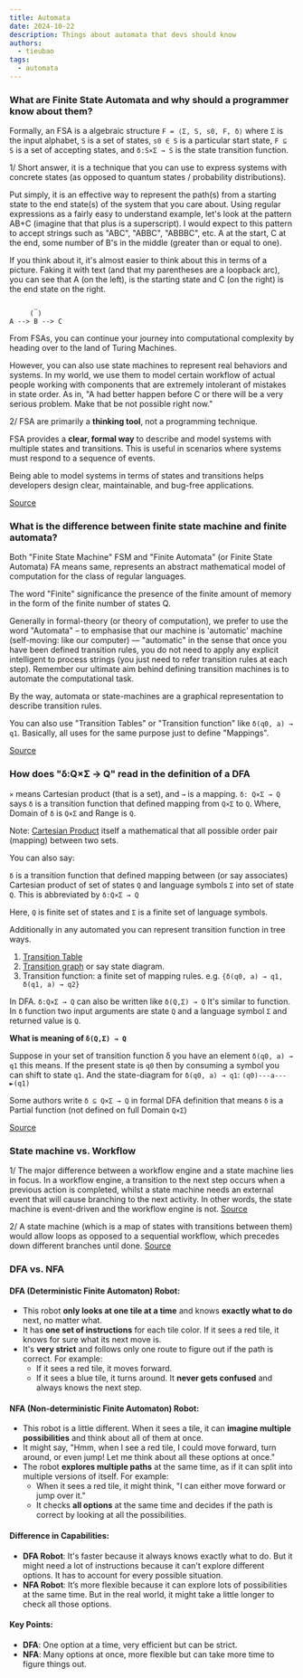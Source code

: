 ```yaml
---
title: Automata
date: 2024-10-22
description: Things about automata that devs should know
authors:
  - tieubao
tags:
  - automata
---
```


### What are Finite State Automata and why should a programmer know about them?

Formally, an FSA is a algebraic structure `F = ⟨Σ, S, s0, F, δ⟩` where `Σ` is the input alphabet, `S` is a set of states, `s0 ∈ S` is a particular start state, `F ⊆ S` is a set of accepting states, and `δ:S×Σ → S` is the state transition function.

1/ Short answer, it is a technique that you can use to express systems with concrete states (as opposed to quantum states / probability distributions).

Put simply, it is an effective way to represent the path(s) from a starting state to the end state(s) of the system that you care about. Using regular expressions as a fairly easy to understand example, let's look at the pattern AB+C (imagine that that plus is a superscript). I would expect to this pattern to accept strings such as "ABC", "ABBC", "ABBBC", etc. A at the start, C at the end, some number of B's in the middle (greater than or equal to one).

If you think about it, it's almost easier to think about this in terms of a picture. Faking it with text (and that my parentheses are a loopback arc), you can see that A (on the left), is the starting state and C (on the right) is the end state on the right.

```
      _
     ( )
A --> B --> C
```

From FSAs, you can continue your journey into computational complexity by heading over to the land of Turing Machines.

However, you can also use state machines to represent real behaviors and systems. In my world, we use them to model certain workflow of actual people working with components that are extremely intolerant of mistakes in state order. As in, "A had better happen before C or there will be a very serious problem. Make that be not possible right now."

2/ FSA are primarily a **thinking tool**, not a programming technique.

FSA provides a **clear, formal way** to describe and model systems with multiple states and transitions. This is useful in scenarios where systems must respond to a sequence of events.

Being able to model systems in terms of states and transitions helps developers design clear, maintainable, and bug-free applications.

[Source](https://stackoverflow.com/questions/364193/what-are-finite-state-automata-and-why-should-a-programmer-know-about-them)

### What is the difference between finite state machine and finite automata?

Both "Finite State Machine" FSM and "Finite Automata" (or Finite State Automata) FA means same, represents an abstract mathematical model of computation for the class of regular languages.

The word "Finite" significance the presence of the finite amount of memory in the form of the finite number of states Q.

Generally in formal-theory (or theory of computation), we prefer to use the word "Automata" – to emphasise that our machine is 'automatic' machine (self-moving: like our computer) — "automatic" in the sense that once you have been defined transition rules, you do not need to apply any explicit intelligent to process strings (you just need to refer transition rules at each step). Remember our ultimate aim behind defining transition machines is to automate the computational task.

By the way, automata or state-machines are a graphical representation to describe transition rules.

You can also use "Transition Tables" or "Transition function" like `δ(q0, a) → q1`. Basically, all uses for the same purpose just to define "Mappings".

[Source](https://stackoverflow.com/questions/22354706/can-anyone-please-explain-difference-between-finite-state-machine-and-finite-aut)

### How does "δ:Q×Σ → Q" read in the definition of a DFA

`×` means Cartesian product (that is a set), and `→` is a mapping.
`δ: Q×Σ → Q` says `δ` is a transition function that defined mapping from `Q×Σ` to `Q`. Where, Domain of `δ` is `Q×Σ` and Range is `Q`.

Note: [Cartesian Product](http://en.wikipedia.org/wiki/Cartesian_product) itself a mathematical that all possible order pair (mapping) between two sets.

You can also say:

`δ` is a transition function that defined mapping between (or say associates) Cartesian product of set of states `Q` and language symbols `Σ` into set of state `Q`. This is abbreviated by `δ:Q×Σ → Q`

Here, `Q` is finite set of states and `Σ` is a finite set of language symbols.

Additionally in any automated you can represent transition function in tree ways.

1. [Transition Table](http://en.wikipedia.org/wiki/State_transition_table#Common_forms)
2. [Transition graph](http://en.wikipedia.org/wiki/State_diagram) or say state diagram.
3. Transition function: a finite set of mapping rules. e.g. `{δ(q0, a) → q1, δ(q1, a) → q2}`

In DFA. `δ:Q×Σ → Q` can also be written like `δ(Q,Σ) → Q` It's similar to function. In `δ` function two input arguments are state `Q` and a language symbol `Σ` and returned value is `Q`.

**What is meaning of `δ(Q,Σ) → Q`**

Suppose in your set of transition function δ you have an element `δ(q0, a) → q1` this means. If the present state is `q0` then by consuming a symbol you can shift to state `q1`. And the state-diagram for `δ(q0, a) → q1`: `(q0)---a---►(q1)`

Some authors write `δ ⊆ Q×Σ → Q` in formal DFA definition that means `δ` is a Partial function (not defined on full Domain `Q×Σ`)

[Source](https://stackoverflow.com/questions/14870130/how-does-%ce%b4q%c3%97%ce%a3%e2%86%92q-read-in-the-definition-of-a-dfa-deterministic-finite-automat?noredirect=1&lq=1)

### State machine vs. Workflow

1/ The major difference between a workflow engine and a state machine lies in focus. In a workflow engine, a transition to the next step occurs when a previous action is completed, whilst a state machine needs an external event that will cause branching to the next activity. In other words, the state machine is event-driven and the workflow engine is not. [Source](https://workflowengine.io/blog/workflow-engine-vs-state-machine/)

2/ A state machine (which is a map of states with transitions between them) would allow loops as opposed to a sequential workflow, which precedes down different branches until done. [Source](https://stackoverflow.com/questions/8840527/what-is-the-difference-between-state-machine-and-workflow?rq=3)

### DFA vs. NFA

#### DFA (Deterministic Finite Automaton) Robot:

- This robot **only looks at one tile at a time** and knows **exactly what to do** next, no matter what.
- It has **one set of instructions** for each tile color. If it sees a red tile, it knows for sure what its next move is.
- It's **very strict** and follows only one route to figure out if the path is correct.
  For example:
  - If it sees a red tile, it moves forward.
  - If it sees a blue tile, it turns around. It **never gets confused** and always knows the next step.

#### NFA (Non-deterministic Finite Automaton) Robot:

- This robot is a little different. When it sees a tile, it can **imagine multiple possibilities** and think about all of them at once.
- It might say, "Hmm, when I see a red tile, I could move forward, turn around, or even jump! Let me think about all these options at once."
- The robot **explores multiple paths** at the same time, as if it can split into multiple versions of itself.
  For example:
  - When it sees a red tile, it might think, "I can either move forward or jump over it."
  - It checks **all options** at the same time and decides if the path is correct by looking at all the possibilities.

#### Difference in Capabilities:

- **DFA Robot**: It's faster because it always knows exactly what to do. But it might need a lot of instructions because it can't explore different options. It has to account for every possible situation.
- **NFA Robot**: It’s more flexible because it can explore lots of possibilities at the same time. But in the real world, it might take a little longer to check all those options.

#### Key Points:

- **DFA**: One option at a time, very efficient but can be strict.
- **NFA**: Many options at once, more flexible but can take more time to figure things out.
